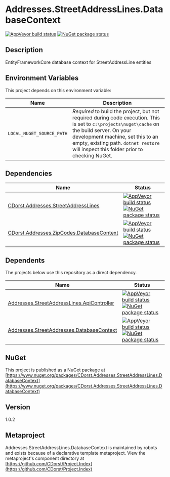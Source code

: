 # Addresses.StreetAddressLines.DatabaseContext

[![AppVeyor build status](https://img.shields.io/appveyor/ci/cdorst/addresses-streetaddresslines-databasecontext.svg?label=AppVeyor&style=for-the-badge)](https://ci.appveyor.com/project/cdorst/addresses-streetaddresslines-databasecontext)
[![NuGet package status](https://img.shields.io/nuget/v/CDorst.Addresses.StreetAddressLines.DatabaseContext.svg?label=NuGet&style=for-the-badge)](https://www.nuget.org/packages/CDorst.Addresses.StreetAddressLines.DatabaseContext)

## Description

EntityFrameworkCore database context for StreetAddressLine entities

## Environment Variables

This project depends on this environment variable:

Name | Description
---- | -----------
`LOCAL_NUGET_SOURCE_PATH` | *Required* to build the project, but not required during code execution. This is set to `c:\projects\nuget\cache` on the build server. On your development machine, set this to an empty, existing path. `dotnet restore` will inspect this folder prior to checking NuGet.

## Dependencies

Name | Status
---- | ------
[CDorst.Addresses.StreetAddressLines](https://github.com/CDorst/Addresses.StreetAddressLines) | [![AppVeyor build status](https://img.shields.io/appveyor/ci/cdorst/addresses-streetaddresslines.svg?label=AppVeyor&style=flat-square)](https://ci.appveyor.com/project/cdorst/addresses-streetaddresslines) [![NuGet package status](https://img.shields.io/nuget/v/CDorst.Addresses.StreetAddressLines.svg?label=NuGet&style=flat-square)](https://www.nuget.org/packages/CDorst.Addresses.StreetAddressLines)
[CDorst.Addresses.ZipCodes.DatabaseContext](https://github.com/CDorst/Addresses.ZipCodes.DatabaseContext) | [![AppVeyor build status](https://img.shields.io/appveyor/ci/cdorst/addresses-zipcodes-databasecontext.svg?label=AppVeyor&style=flat-square)](https://ci.appveyor.com/project/cdorst/addresses-zipcodes-databasecontext) [![NuGet package status](https://img.shields.io/nuget/v/CDorst.Addresses.ZipCodes.DatabaseContext.svg?label=NuGet&style=flat-square)](https://www.nuget.org/packages/CDorst.Addresses.ZipCodes.DatabaseContext)

## Dependents

The projects below use this repository as a direct dependency.

Name | Status
---- | ------
[Addresses.StreetAddressLines.ApiController](https://github.com/CDorst/Addresses.StreetAddressLines.ApiController) | [![AppVeyor build status](https://img.shields.io/appveyor/ci/cdorst/addresses-streetaddresslines-apicontroller.svg?label=AppVeyor&style=flat-square)](https://ci.appveyor.com/project/cdorst/addresses-streetaddresslines-apicontroller) [![NuGet package status](https://img.shields.io/nuget/v/CDorst.Addresses.StreetAddressLines.ApiController.svg?label=NuGet&style=flat-square)](https://www.nuget.org/packages/CDorst.Addresses.StreetAddressLines.ApiController)
[Addresses.StreetAddresses.DatabaseContext](https://github.com/CDorst/Addresses.StreetAddresses.DatabaseContext) | [![AppVeyor build status](https://img.shields.io/appveyor/ci/cdorst/addresses-streetaddresses-databasecontext.svg?label=AppVeyor&style=flat-square)](https://ci.appveyor.com/project/cdorst/addresses-streetaddresses-databasecontext) [![NuGet package status](https://img.shields.io/nuget/v/CDorst.Addresses.StreetAddresses.DatabaseContext.svg?label=NuGet&style=flat-square)](https://www.nuget.org/packages/CDorst.Addresses.StreetAddresses.DatabaseContext)

## NuGet


This project is published as a NuGet package at [https://www.nuget.org/packages/CDorst.Addresses.StreetAddressLines.DatabaseContext](https://www.nuget.org/packages/CDorst.Addresses.StreetAddressLines.DatabaseContext)

## Version

1.0.2

## Metaproject

Addresses.StreetAddressLines.DatabaseContext is maintained by robots and exists because of a declarative template metaproject. View the metaproject's component directory at [https://github.com/CDorst/Project.Index](https://github.com/CDorst/Project.Index)

